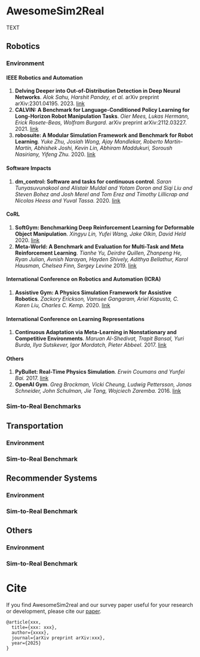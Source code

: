 # AwesomeSim2Real


TEXT

## Robotics
### Environment
#### IEEE Robotics and Automation
1. **Delving Deeper into Out-of-Distribution Detection in Deep Neural Networks**. *Alok Sahu, Harshit Pandey, et al.* arXiv preprint arXiv:2301.04195. 2023. [link](https://arxiv.org/abs/2301.04195)
1. **CALVIN: A Benchmark for Language-Conditioned Policy Learning for Long-Horizon Robot Manipulation Tasks**. *Oier Mees, Lukas Hermann, Erick Rosete-Beas, Wolfram Burgard.* arXiv preprint arXiv:2112.03227. 2021. [link](https://arxiv.org/abs/2112.03227)
1. **robosuite: A Modular Simulation Framework and Benchmark for Robot Learning**. *Yuke Zhu, Josiah Wong, Ajay Mandlekar, Roberto Martín-Martín, Abhishek Joshi, Kevin Lin, Abhiram Maddukuri, Soroush Nasiriany, Yifeng Zhu.* 2020. [link](https://arxiv.org/abs/2009.12293)
#### Software Impacts
1. **dm_control: Software and tasks for continuous control**. *Saran Tunyasuvunakool and Alistair Muldal and Yotam Doron and Siqi Liu and Steven Bohez and Josh Merel and Tom Erez and Timothy Lillicrap and Nicolas Heess and Yuval Tassa.* 2020. [link](https://www.sciencedirect.com/science/article/pii/S2665963820300099)
#### CoRL
1. **SoftGym: Benchmarking Deep Reinforcement Learning for Deformable Object Manipulation**. *Xingyu Lin, Yufei Wang, Jake Olkin, David Held*  2020. [link](https://arxiv.org/abs/2011.07215)
1. **Meta-World: A Benchmark and Evaluation for Multi-Task and Meta Reinforcement Learning**. *Tianhe Yu, Deirdre Quillen, Zhanpeng He, Ryan Julian, Avnish Narayan, Hayden Shively, Adithya Bellathur, Karol Hausman, Chelsea Finn, Sergey Levine*  2019. [link](https://arxiv.org/abs/1910.10897)
#### International Conference on Robotics and Automation (ICRA)
1. **Assistive Gym: A Physics Simulation Framework for Assistive Robotics**. *Zackory Erickson, Vamsee Gangaram, Ariel Kapusta, C. Karen Liu, Charles C. Kemp.* 2020. [link](https://arxiv.org/abs/1910.04700)
#### International Conference on Learning Representations
1. **Continuous Adaptation via Meta-Learning in Nonstationary and Competitive Environments**. *Maruan Al-Shedivat, Trapit Bansal, Yuri Burda, Ilya Sutskever, Igor Mordatch, Pieter Abbeel.* 2017. [link](https://arxiv.org/abs/1710.03641)
#### Others
1. **PyBullet: Real-Time Physics Simulation**. *Erwin Coumans and Yunfei Bai.* 2017. [link](https://pybullet.org/wordpress/)
1. **OpenAI Gym**. *Greg Brockman, Vicki Cheung, Ludwig Pettersson, Jonas Schneider, John Schulman, Jie Tang, Wojciech Zaremba.* 2016. [link](https://arxiv.org/abs/1606.01540)
### Sim-to-Real Benchmarks

## Transportation
### Environment
### Sim-to-Real Benchmark
## Recommender Systems
### Environment
### Sim-to-Real Benchmark
## Others
### Environment
### Sim-to-Real Benchmark


# Cite

If you find AwesomeSim2real and our survey paper useful for your research or development, please cite our [paper](xxxxxxx).

```
@article{xxx,
  title={xxx: xxx},
  author={xxxx},
  journal={arXiv preprint arXiv:xxx},
  year={2025}
}
```
